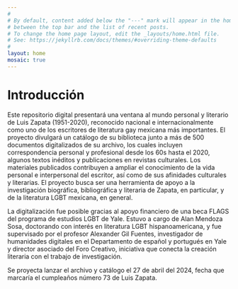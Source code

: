 ```yaml
---
#
# By default, content added below the "---" mark will appear in the home page
# between the top bar and the list of recent posts.
# To change the home page layout, edit the _layouts/home.html file.
# See: https://jekyllrb.com/docs/themes/#overriding-theme-defaults
#
layout: home
mosaic: true
---
```

<style>
.mosaic {
    display: grid;
    grid-template-columns: repeat(8, 1fr);
    grid-template-rows: repeat(4, 1fr);
    gap: 5px;
    padding: 0px;
}

.photo {
    position: relative;
    width: 100%;
    height: 100%;
}

.photo img {
    width: 100%;
    height: 100%;
}

.horizontal {
    grid-column: span 6;
    grid-row: span 4;
    object-fit: cover;
    object-position: 100% 0;
}

/* Bootstrap responsive classes */
@media (min-width: 576px) {
    .mosaic {
        grid-template-columns: repeat(6, 1fr);
    }
}

@media (min-width: 768px) {
    .mosaic {
        grid-template-columns: repeat(3, 1fr);
    }
}

@media (min-width: 992px) {
    .mosaic {
        grid-template-columns: repeat(8, 1fr);
        grid-template-rows: repeat(4, 1fr);
    }
}

@media (min-width: 1200px) {
    .mosaic {
        grid-template-columns: repeat(8, 1fr);
        grid-template-rows: repeat(4, 1fr);
    }
}

</style>


<body>
<div>
<h1>Introducción</h1>
<div>
<p>Este repositorio digital presentará una ventana al mundo personal y literario de Luis Zapata (1951-2020), reconocido nacional e internacionalmente como uno de los escritores de literatura gay mexicana más importantes. El proyecto divulgará un catálogo de su biblioteca junto a más de 500 documentos digitalizados de su archivo, los cuales incluyen correspondencia personal y profesional desde los 60s hasta el 2020, algunos textos inéditos y publicaciones en revistas culturales. Los materiales publicados contribuyen a ampliar el conocimiento de la vida personal e interpersonal del escritor, así como de sus afinidades culturales y literarias. El proyecto busca ser una herramienta de apoyo a la investigación biográfica, bibliográfica y literaria de Zapata, en particular, y de la literatura LGBT mexicana, en general.</p>
<p>La digitalización fue posible gracias al apoyo financiero de una beca FLAGS del programa de estudios LGBT de Yale. Estuvo a cargo de Alan Mendoza Sosa, doctorando con interés en literatura LGBT hispanoamericana, y fue supervisado por el profesor Alexander Gil Fuentes, investigador de humanidades digitales en el Departamento de español y portugués en Yale y director asociado del Foro Creativo, iniciativa que conecta la creación literaria con el trabajo de investigación.</p>
<p>Se proyecta lanzar el archivo y catálogo el 27 de abril del 2024, fecha que marcaría el cumpleaños número 73 de Luis Zapata.</p>
</div>
</div>
</body>

<script>
const mosaic = document.getElementById('mosaic');
const images = [
  {% for image in site.data.images %}
    "{{ image.url | relative_url }}",
  {% endfor %}
];

// Function to create an image element
function createImage(src) {
  const image = document.createElement('img');
  image.classList.add('photo');
  image.src = src;
  image.alt = 'Image';
  return image;
}

// Initialize the grid with static images
function initGrid() {
  for (let i = 0; i < 8; i++) {
    const image = createImage(images[i]);
    mosaic.appendChild(image);
  }
}

initGrid();
</script>

